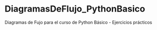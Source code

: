 # DiagramasDeFlujo_PythonBasico
Diagramas de Fujo para el curso de Python Básico - Ejercicios prácticos
